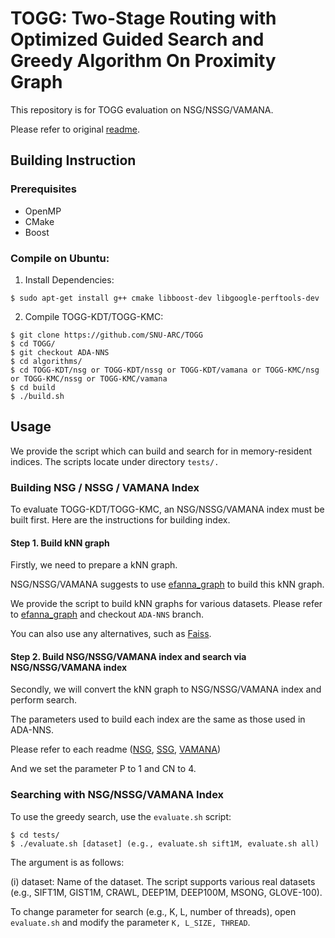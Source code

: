 # TOGG: Two-Stage Routing with Optimized Guided Search and Greedy Algorithm On Proximity Graph

This repository is for TOGG evaluation on NSG/NSSG/VAMANA.

Please refer to original [readme](https://github.com/whenever5225/TOGG/blob/master/README.md).

## Building Instruction

### Prerequisites
+ OpenMP
+ CMake
+ Boost

### Compile on Ubuntu:


1. Install Dependencies:

```shell
$ sudo apt-get install g++ cmake libboost-dev libgoogle-perftools-dev
```

2. Compile TOGG-KDT/TOGG-KMC:

```shell
$ git clone https://github.com/SNU-ARC/TOGG
$ cd TOGG/
$ git checkout ADA-NNS
$ cd algorithms/
$ cd TOGG-KDT/nsg or TOGG-KDT/nssg or TOGG-KDT/vamana or TOGG-KMC/nsg or TOGG-KMC/nssg or TOGG-KMC/vamana
$ cd build
$ ./build.sh
```

## Usage

We provide the script which can build and search for in memory-resident indices. The scripts locate under directory `tests/.`

### Building NSG / NSSG / VAMANA Index

To evaluate TOGG-KDT/TOGG-KMC, an NSG/NSSG/VAMANA index must be built first. Here are the instructions for building index.

#### Step 1. Build kNN graph

Firstly, we need to prepare a kNN graph.

NSG/NSSG/VAMANA suggests to use [efanna\_graph](https://github.com/ZJULearning/efanna\_graph) to build this kNN graph. 

We provide the script to build kNN graphs for various datasets. Please refer to [efanna\_graph](https://github.com/SNU-ARC/efanna\_graph) and checkout `ADA-NNS` branch.

You can also use any alternatives, such as [Faiss](https://github.com/facebookresearch/faiss).

#### Step 2. Build NSG/NSSG/VAMANA index and search via NSG/NSSG/VAMANA index

Secondly, we will convert the kNN graph to NSG/NSSG/VAMANA index and perform search.

The parameters used to build each index are the same as those used in ADA-NNS.

Please refer to each readme ([NSG](https://github.com/SNU-ARC/nsg/blob/ADA-NNS/README.md), [SSG](https://github.com/SNU-ARC/SSG/blob/ADA-NNS/README.md), [VAMANA](https://github.com/SNU-ARC/DiskANN/blob/ADA-NNS/README.md))

And we set the parameter P to 1 and CN to 4.

### Searching with NSG/NSSG/VAMANA Index

To use the greedy search, use the `evaluate.sh` script:
```shell
$ cd tests/
$ ./evaluate.sh [dataset] (e.g., evaluate.sh sift1M, evaluate.sh all)
```
The argument is as follows:

(i) dataset: Name of the dataset. The script supports various real datasets (e.g., SIFT1M, GIST1M, CRAWL, DEEP1M, DEEP100M, MSONG, GLOVE-100).

To change parameter for search (e.g., K, L, number of threads), open `evaluate.sh` and modify the parameter `K, L_SIZE, THREAD`.

